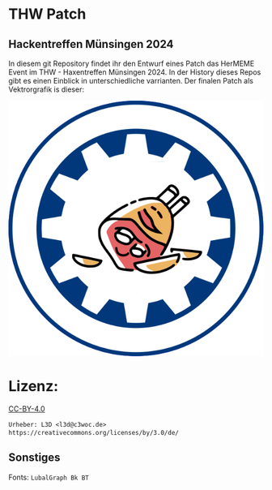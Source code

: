  THW Patch
===========
## Hackentreffen Münsingen 2024

In diesem git Repository findet ihr den Entwurf eines Patch das HerMEME Event im THW - Haxentreffen Münsingen 2024.
In der History dieses Repos gibt es einen Einblick in unterschiedliche varrianten. Der finalen Patch als Vektrorgrafik is dieser:

![haxentreffen.svg](haxentreffen.svg)

# Lizenz:
[CC-BY-4.0](https://creativecommons.org/licenses/by/4.0/de/)
```
Urheber: L3D <l3d@c3woc.de>
https://creativecommons.org/licenses/by/3.0/de/
```

## Sonstiges
Fonts: ``LubalGraph Bk BT``
